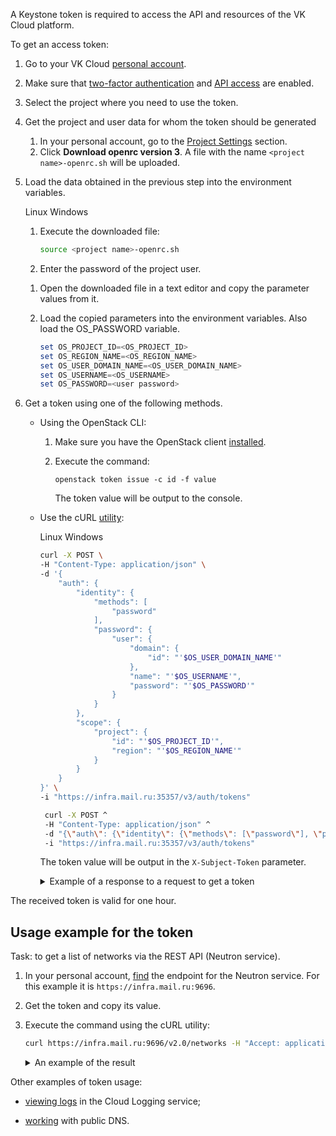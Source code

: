 A Keystone token is required to access the API and resources of the VK Cloud platform.

To get an access token:

1. Go to your VK Cloud [personal account](https://mcs.mail.ru/app/en/main).
1. Make sure that [two-factor authentication](/en/base/account/instructions/account-manage/manage-2fa) and [API access](/en/manage/tools-for-using-services/rest-api/enable-api) are enabled.
1. Select the project where you need to use the token.
1. Get the project and user data for whom the token should be generated

   1. In your personal account, go to the [Project Settings](https://mcs.mail.ru/app/en/mainproject/keys/) section.
   1. Click **Download openrc version 3**. A file with the name `<project name>-openrc.sh` will be uploaded.

1. Load the data obtained in the previous step into the environment variables.

   <tabs>
   <tablist>
   <tab>Linux</tab>
   <tab>Windows</tab>
   </tablist>
   <tabpanel>

   1. Execute the downloaded file:

      ``` bash
      source <project name>-openrc.sh
      ```

   1. Enter the password of the project user.

   </tabpanel>
   <tabpanel>

   1. Open the downloaded file in a text editor and copy the parameter values from it.
   1. Load the copied parameters into the environment variables. Also load the OS\_PASSWORD variable.

      ``` powershell
      set OS_PROJECT_ID=<OS_PROJECT_ID>
      set OS_REGION_NAME=<OS_REGION_NAME>
      set OS_USER_DOMAIN_NAME=<OS_USER_DOMAIN_NAME>
      set OS_USERNAME=<OS_USERNAME>
      set OS_PASSWORD=<user password>
      ```

   </tabpanel>
   </tabs>

1. Get a token using one of the following methods.

   - Using the OpenStack CLI:

      1. Make sure you have the OpenStack client [installed](/en/base/account/project/cli/setup).
      1. Execute the command:

         ```
         openstack token issue -c id -f value
         ```

         The token value will be output to the console.

   - Use the cURL [utility](https://github.com/curl/curl/blob/master/docs/INSTALL.md):

      <tabs>
      <tablist>
      <tab>Linux</tab>
      <tab>Windows</tab>
      </tablist>
      <tabpanel>

      ```bash
      curl -X POST \
      -H "Content-Type: application/json" \
      -d '{
          "auth": {
              "identity": {
                  "methods": [
                      "password"
                  ],
                  "password": {
                      "user": {
                          "domain": {
                              "id": "'$OS_USER_DOMAIN_NAME'"
                          },
                          "name": "'$OS_USERNAME'",
                          "password": "'$OS_PASSWORD'"
                      }
                  }
              },
              "scope": {
                  "project": {
                      "id": "'$OS_PROJECT_ID'",
                      "region": "'$OS_REGION_NAME'"
                  }
              }
          }
      }' \
      -i "https://infra.mail.ru:35357/v3/auth/tokens"
      ```

     </tabpanel>
     <tabpanel>

     ``` bash
      curl -X POST ^
      -H "Content-Type: application/json" ^
      -d "{\"auth\": {\"identity\": {\"methods\": [\"password\"], \"password\": {\"user\": {\"domain\": {\"id\": \"%OS_USER_DOMAIN_NAME%\"}, \"name\": \"%OS_USERNAME%\",\"password\": \"%OS_PASSWORD%\"}}}, \"scope\": {\"project\": {\"id\": \"%OS_PROJECT_ID%\"}}}}" ^
      -i "https://infra.mail.ru:35357/v3/auth/tokens"
      ```

      </tabpanel>
      </tabs>

     The token value will be output in the `X-Subject-Token` parameter.

      <details>
      <summary markdown="span">Example of a response to a request to get a token</summary>

      ``` bash
      HTTP/1.1 201 Created

      date: Wed, 18 Jan 2023 15:02:04 GMT
      server: Apache/2.4.6 (CentOS) mod_wsgi/3.4 Python/2.7.5

      X-Subject-Token: XXXXXXXXXnsH_iUvos_UFSveInsHgPAKnBefJn_TghGVIBjDEDo4vLYU9xWnDrVIBp3el87i5vtrknja14Gcgc9uTgXdRyr3hm8isz8iAPp5FEq27-WLZQAwfhCfGB4sNdlpAjWYZrNYmUbglgqzoTqqwQXXXXXXX

      vary: X-Auth-Token
      x-openstack-request-id: req-7de8bc92-0000-0000-0000-906e6e63f956
      content-length: 322
      content-type: application/json
      set-cookie: PROXYSRV_ADMIN=acadfd0285XXXXXX|XXXXX|XXXXX; path=/; Secure
      connection: close

      {"token": {"issued_at": "2023-01-18T15:02:04.000000Z", "audit_ids": ["XXXX-iu5TeiUOU66VNO_-g"], "methods": ["password"], "expires_at": "2023-01-18T16:02:04.000000Z", "user": {"password_expires_at": null, "domain": {"id": "users", "name": "users"}, "id": "00000000000000XXX", "name": "example@example.ex"}}}
      ```

      </details>

<warn>

The received token is valid for one hour.

</warn>

## Usage example for the token

Task: to get a list of networks via the REST API (Neutron service).

1. In your personal account, [find](https://mcs.mail.ru/app/en/mainproject/endpoints) the endpoint for the Neutron service. For this example it is `https://infra.mail.ru:9696`.
1. Get the token and copy its value.
1. Execute the command using the cURL utility:

   ``` bash
   curl https://infra.mail.ru:9696/v2.0/networks -H "Accept: application/json" -H "X-Auth-Token: <token generated in the previous step>"
   ```

   <details>
   <summary markdown="span">An example of the result</summary>

   ``` json
   {
        "networks": [
            {
                "ipv6_address_scope": null,
                "dns_domain": null,
                "revision_number": 6,
                "port_security_enabled": true,
                "id": "0e4d7c1e-ba20-0000-0000-7623648487a6",
                "router:external": false,
                "availability_zone_hints": [],
                "availability_zones": [
                    "nova"
                ],
                "ipv4_address_scope": null,
                "shared": false,
                "project_id": "b5b7ffd4ef0547e5b222f44500000000",
                "status": "ACTIVE",
                "subnets": [
                    "5ab0164b-2528-0000-0000-b2a8d5e62661"
                ],
                "private_dns_domain": "mcs.local.",
                "description": "",
                "tags": [],
                "updated_at": "2022-11-22T07:24:53Z",
                "name": "demoNet2",
                "admin_state_up": true,
                "tenant_id": "b5b7ffd4ef0547e5b222f44500000000",
                "created_at": "2022-11-22T07:24:51Z",
                "mtu": 1500,
                "sdn": "neutron"
            },
        ]
   }
   ```

   </details>

Other examples of token usage:

- [viewing logs](/ru/manage/logging/start/view-logs) in the Cloud Logging service;
<!-- @TODO change for EN version -->
- [working](/ru/additionals/api/api-dns) with public DNS.
